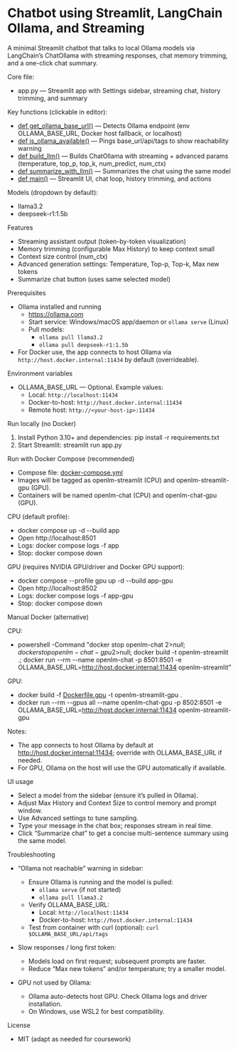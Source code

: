 # Chatbot using Streamlit, LangChain Ollama, and Streaming

A minimal Streamlit chatbot that talks to local Ollama models via LangChain’s ChatOllama with streaming responses, chat memory trimming, and a one-click chat summary.

Core file:

- app.py — Streamlit app with Settings sidebar, streaming chat, history trimming, and summary

Key functions (clickable in editor):

- [def get_ollama_base_url()](app.py:26) — Detects Ollama endpoint (env OLLAMA_BASE_URL, Docker host fallback, or localhost)
- [def is_ollama_available()](app.py:39) — Pings base_url/api/tags to show reachability warning
- [def build_llm()](app.py:54) — Builds ChatOllama with streaming + advanced params (temperature, top_p, top_k, num_predict, num_ctx)
- [def summarize_with_llm()](app.py:70) — Summarizes the chat using the same model
- [def main()](app.py:90) — Streamlit UI, chat loop, history trimming, and actions

Models (dropdown by default):

- llama3.2
- deepseek-r1:1.5b

Features

- Streaming assistant output (token-by-token visualization)
- Memory trimming (configurable Max History) to keep context small
- Context size control (num_ctx)
- Advanced generation settings: Temperature, Top-p, Top-k, Max new tokens
- Summarize chat button (uses same selected model)

Prerequisites

- Ollama installed and running
  - https://ollama.com
  - Start service: Windows/macOS app/daemon or `ollama serve` (Linux)
  - Pull models:
    - `ollama pull llama3.2`
    - `ollama pull deepseek-r1:1.5b`
- For Docker use, the app connects to host Ollama via `http://host.docker.internal:11434` by default (overrideable).

Environment variables

- OLLAMA_BASE_URL — Optional. Example values:
  - Local: `http://localhost:11434`
  - Docker-to-host: `http://host.docker.internal:11434`
  - Remote host: `http://<your-host-ip>:11434`

Run locally (no Docker)

1. Install Python 3.10+ and dependencies:
   pip install -r requirements.txt
2. Start Streamlit:
   streamlit run app.py

Run with Docker Compose (recommended)

- Compose file: [docker-compose.yml](docker-compose.yml:1)
- Images will be tagged as openlm-streamlit (CPU) and openlm-streamlit-gpu (GPU).
- Containers will be named openlm-chat (CPU) and openlm-chat-gpu (GPU).

CPU (default profile):

- docker compose up -d --build app
- Open http://localhost:8501
- Logs: docker compose logs -f app
- Stop: docker compose down

GPU (requires NVIDIA GPU/driver and Docker GPU support):

- docker compose --profile gpu up -d --build app-gpu
- Open http://localhost:8502
- Logs: docker compose logs -f app-gpu
- Stop: docker compose down

Manual Docker (alternative)

CPU:

- powershell -Command "docker stop openlm-chat 2>$null; docker stop openlm-chat-gpu 2>$null; docker build -t openlm-streamlit .; docker run --rm --name openlm-chat -p 8501:8501 -e OLLAMA_BASE_URL=http://host.docker.internal:11434 openlm-streamlit"

GPU:

- docker build -f [Dockerfile.gpu](Dockerfile.gpu:1) -t openlm-streamlit-gpu .
- docker run --rm --gpus all --name openlm-chat-gpu -p 8502:8501 -e OLLAMA_BASE_URL=http://host.docker.internal:11434 openlm-streamlit-gpu

Notes:

- The app connects to host Ollama by default at http://host.docker.internal:11434; override with OLLAMA_BASE_URL if needed.
- For GPU, Ollama on the host will use the GPU automatically if available.

UI usage

- Select a model from the sidebar (ensure it’s pulled in Ollama).
- Adjust Max History and Context Size to control memory and prompt window.
- Use Advanced settings to tune sampling.
- Type your message in the chat box; responses stream in real time.
- Click “Summarize chat” to get a concise multi-sentence summary using the same model.

Troubleshooting

- “Ollama not reachable” warning in sidebar:

  - Ensure Ollama is running and the model is pulled:
    - `ollama serve` (if not started)
    - `ollama pull llama3.2`
  - Verify OLLAMA_BASE_URL:
    - Local: `http://localhost:11434`
    - Docker-to-host: `http://host.docker.internal:11434`
  - Test from container with curl (optional): `curl $OLLAMA_BASE_URL/api/tags`

- Slow responses / long first token:

  - Models load on first request; subsequent prompts are faster.
  - Reduce “Max new tokens” and/or temperature; try a smaller model.

- GPU not used by Ollama:

  - Ollama auto-detects host GPU. Check Ollama logs and driver installation.
  - On Windows, use WSL2 for best compatibility.

License

- MIT (adapt as needed for coursework)
